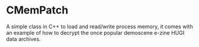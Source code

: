 # CMemPatch
A simple class in C++ to load and read/write process memory, it comes with an example of how to decrypt the once popular demoscene e-zine HUGI data archives.
